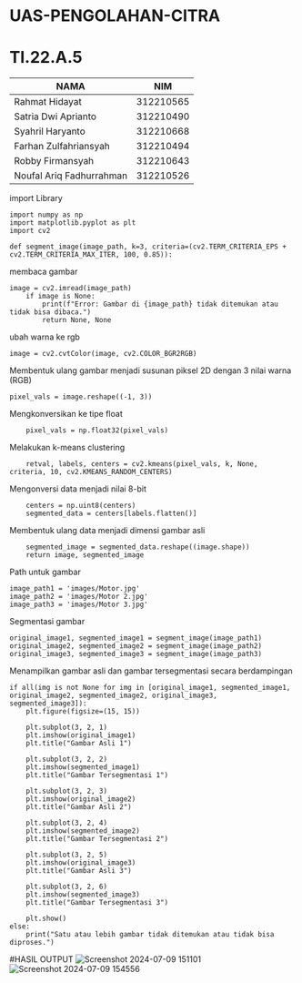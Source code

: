 # UAS-PENGOLAHAN-CITRA
# TI.22.A.5
| NAMA | NIM |
| - | - |
| Rahmat Hidayat | 312210565 |
| Satria Dwi Aprianto | 312210490 |
| Syahril Haryanto | 312210668 |
| Farhan Zulfahriansyah | 312210494 |
| Robby Firmansyah | 312210643 |
| Noufal Ariq Fadhurrahman | 312210526 |

import Library
```
import numpy as np
import matplotlib.pyplot as plt
import cv2

def segment_image(image_path, k=3, criteria=(cv2.TERM_CRITERIA_EPS + cv2.TERM_CRITERIA_MAX_ITER, 100, 0.85)):
```

membaca gambar
```
image = cv2.imread(image_path)
    if image is None:
        print(f"Error: Gambar di {image_path} tidak ditemukan atau tidak bisa dibaca.")
        return None, None
```

ubah warna ke rgb
```
image = cv2.cvtColor(image, cv2.COLOR_BGR2RGB)
```

Membentuk ulang gambar menjadi susunan piksel 2D dengan 3 nilai warna (RGB)
```
pixel_vals = image.reshape((-1, 3))
```

Mengkonversikan ke tipe float
```
    pixel_vals = np.float32(pixel_vals)
```

Melakukan k-means clustering
```
    retval, labels, centers = cv2.kmeans(pixel_vals, k, None, criteria, 10, cv2.KMEANS_RANDOM_CENTERS)
```

Mengonversi data menjadi nilai 8-bit
```
    centers = np.uint8(centers)
    segmented_data = centers[labels.flatten()]
```

Membentuk ulang data menjadi dimensi gambar asli
```
    segmented_image = segmented_data.reshape((image.shape))
    return image, segmented_image
```

Path untuk gambar
```
image_path1 = 'images/Motor.jpg'
image_path2 = 'images/Motor 2.jpg'
image_path3 = 'images/Motor 3.jpg'
```

Segmentasi gambar
```
original_image1, segmented_image1 = segment_image(image_path1)
original_image2, segmented_image2 = segment_image(image_path2)
original_image3, segmented_image3 = segment_image(image_path3)
```

Menampilkan gambar asli dan gambar tersegmentasi secara berdampingan
```
if all(img is not None for img in [original_image1, segmented_image1, original_image2, segmented_image2, original_image3, segmented_image3]):
    plt.figure(figsize=(15, 15))

    plt.subplot(3, 2, 1)
    plt.imshow(original_image1)
    plt.title("Gambar Asli 1")

    plt.subplot(3, 2, 2)
    plt.imshow(segmented_image1)
    plt.title("Gambar Tersegmentasi 1")

    plt.subplot(3, 2, 3)
    plt.imshow(original_image2)
    plt.title("Gambar Asli 2")

    plt.subplot(3, 2, 4)
    plt.imshow(segmented_image2)
    plt.title("Gambar Tersegmentasi 2")

    plt.subplot(3, 2, 5)
    plt.imshow(original_image3)
    plt.title("Gambar Asli 3")

    plt.subplot(3, 2, 6)
    plt.imshow(segmented_image3)
    plt.title("Gambar Tersegmentasi 3")

    plt.show()
else:
    print("Satu atau lebih gambar tidak ditemukan atau tidak bisa diproses.")
```

#HASIL OUTPUT
![Screenshot 2024-07-09 151101](https://github.com/rahmathdyat/UAS_CITRA/assets/130628907/b5720d95-483e-467c-afa8-de642db7c0a0)
![Screenshot 2024-07-09 154556](https://github.com/rahmathdyat/UAS_CITRA/assets/130628907/a8c4fe2b-f8d3-4c84-add7-dcaa7f768fb7)
